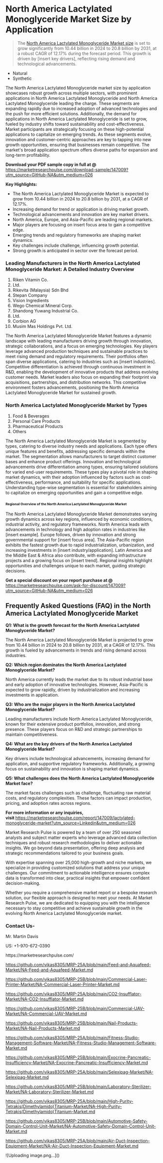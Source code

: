 <h1>North America Lactylated Monoglyceride Market&nbsp;Size by Application</h1><blockquote><p>The <a href="https://marketresearchpulse.com/download-sample/147009?utm_source=GitHub-NA&amp;utm_medium=026">North America Lactylated Monoglyceride Market size</a> is set to grow significantly from 10.44 billion in 2024 to 20.8 billion by 2031, at a robust CAGR of 12.17% during the forecast period. This growth is driven by [insert key drivers], reflecting rising demand and technological advancements.</p></blockquote><ul><li>Natural<li> Synthetic</li></ul><p>The North America Lactylated Monoglyceride market size by application showcases robust growth across multiple sectors, with prominent applications in North America Lactylated Monoglyceride and North America Lactylated Monoglyceride leading the charge. These segments are expanding rapidly due to increased adoption of advanced technologies and the push for more efficient solutions. Additionally, the demand for applications in North America Lactylated Monoglyceride is set to grow, fueled by industry shifts toward sustainability and cost-effectiveness. Market participants are strategically focusing on these high-potential applications to capitalize on emerging trends. As these segments evolve, innovation and customer-centric approaches are key to tapping into new growth opportunities, ensuring that businesses remain competitive. The market's broad application spectrum offers diverse paths for expansion and long-term profitability.</p><p><strong>Download your PDF sample copy in full at @ </strong><a href="https://marketresearchpulse.com/download-sample/147009?utm_source=GitHub-NA&amp;utm_medium=026">https://marketresearchpulse.com/download-sample/147009?utm_source=GitHub-NA&amp;utm_medium=026</a></p><p><strong>Key Highlights: </strong></p><ul><li>The North America Lactylated Monoglyceride Market is expected to grow from 10.44 billion in 2024 to 20.8 billion by 2031, at a CAGR of 12.17%.</li><li>Increasing demand for trend or application is driving market growth.</li><li>Technological advancements and innovation are key market drivers.</li><li>North America, Europe, and Asia-Pacific are leading regional markets.</li><li>Major players are focusing on insert focus area to gain a competitive edge.</li><li>Emerging trends and regulatory frameworks are shaping market dynamics.</li><li>Key challenges include challenge, influencing growth potential.</li><li>Strong growth is anticipated in sector over the forecast period.</li></ul><h3>Leading Manufacturers in the North America Lactylated Monoglyceride Market: A Detailed Industry Overview</h3><ol><li>Riken Vitamin Co.</li><li>Ltd.</li><li>Rikevita (Malaysia) Sdn Bhd</li><li>Stepan Company</li><li>Vision Ingredients</li><li>Wego Chemical Mineral Corp.</li><li>Shandong Yuwang Industrial Co.</li><li>Ltd.</li><li>Corbion AG</li><li>Musim Mas Holdings Pvt. Ltd.</li></ol><div class="flex max-w-full flex-col flex-grow"><div class="min-h-8 text-message flex w-full flex-col items-end gap-2 whitespace-normal break-words [.text-message+&amp;]:mt-5" dir="auto" data-message-author-role="assistant" data-message-id="fd8432e4-4910-450d-b182-61b7bfb0a01f" data-message-model-slug="gpt-4o"><div class="flex w-full flex-col gap-1 empty:hidden first:pt-[3px]"><div class="markdown prose w-full break-words dark:prose-invert light"><p>The North America Lactylated Monoglyceride Market features a dynamic landscape with leading manufacturers driving growth through innovation, strategic collaborations, and a focus on emerging technologies. Key players leverage advanced production techniques and sustainable practices to meet rising demand and regulatory requirements. Their portfolios often span diverse applications, catering to industries such as [insert industries]. Competitive differentiation is achieved through continuous investment in R&amp;D, enabling the development of innovative products that address evolving customer needs. Market leaders also focus on expanding their footprint via acquisitions, partnerships, and distribution networks. This competitive environment fosters advancements, positioning the North America Lactylated Monoglyceride Market for sustained growth.</p></div></div></div></div><h3>North America Lactylated Monoglyceride Market by Types</h3><ol><li>Food & Beverages<li> Personal Care Products<li> Pharmaceutical Products<li> Others</li></ol><div class="flex max-w-full flex-col flex-grow"><div class="min-h-8 text-message flex w-full flex-col items-end gap-2 whitespace-normal break-words [.text-message+&amp;]:mt-5" dir="auto" data-message-author-role="assistant" data-message-id="084470be-0bb7-4664-bddf-5156b4f41249" data-message-model-slug="gpt-4o-mini"><div class="flex w-full flex-col gap-1 empty:hidden first:pt-[3px]"><div class="markdown prose w-full break-words dark:prose-invert light"><p>The North America Lactylated Monoglyceride Market is segmented by types, catering to diverse industry needs and applications. Each type offers unique features and benefits, addressing specific demands within the market. The segmentation allows manufacturers to target distinct customer bases and enhance product offerings. Innovation and technological advancements drive differentiation among types, ensuring tailored solutions for varied end-user requirements. These types play a pivotal role in shaping market dynamics, with their adoption influenced by factors such as cost-effectiveness, performance, and suitability for specific applications. Understanding type-wise segmentation is essential for stakeholders aiming to capitalize on emerging opportunities and gain a competitive edge.</p></div></div></div></div><h3><span style="font-size: 11px;">Regional Overview of the North America Lactylated Monoglyceride Market</span></h3><div class="flex max-w-full flex-col flex-grow"><div class="min-h-8 text-message flex w-full flex-col items-end gap-2 whitespace-normal break-words [.text-message+&amp;]:mt-5" dir="auto" data-message-author-role="assistant" data-message-id="e9038762-ce64-4e30-91c9-9bd413514231" data-message-model-slug="gpt-4o-mini"><div class="flex w-full flex-col gap-1 empty:hidden first:pt-[3px]"><div class="markdown prose w-full break-words dark:prose-invert light"><p>The North America Lactylated Monoglyceride Market demonstrates varying growth dynamics across key regions, influenced by economic conditions, industrial activity, and regulatory frameworks. North America leads with advancements in technology and high adoption rates in industries like [insert example]. Europe follows, driven by innovation and strong governmental support for [insert focus area]. The Asia-Pacific region exhibits the fastest growth due to rapid industrialization, urbanization, and increasing investments in [insert industry/application]. Latin America and the Middle East &amp; Africa also contribute, with expanding infrastructure projects and a growing focus on [insert trend]. Regional insights highlight opportunities and challenges unique to each market, guiding strategic decisions.</p></div></div></div></div><p><strong>Get a special discount on your report purchase at @ </strong><a href="https://marketresearchpulse.com/ask-for-discount/147009?utm_source=GitHub-NA&amp;utm_medium=026">https://marketresearchpulse.com/ask-for-discount/147009?utm_source=GitHub-NA&amp;utm_medium=026</a></p><h2>Frequently Asked Questions (FAQ) in the North America Lactylated Monoglyceride Market</h2><p><strong>Q1: What is the growth forecast for the North America Lactylated Monoglyceride Market?</strong></p><p>The North America Lactylated Monoglyceride Market is projected to grow from 10.44 billion in 2024 to 20.8 billion by 2031, at a CAGR of 12.17%. This growth is fueled by advancements in trends and rising demand across industries.</p><p><strong>Q2: Which region dominates the North America Lactylated Monoglyceride Market?</strong></p><p>North America currently leads the market due to its robust industrial base and early adoption of innovative technologies. However, Asia-Pacific is expected to grow rapidly, driven by industrialization and increasing investments in application.</p><p><strong>Q3: Who are the major players in the North America Lactylated Monoglyceride Market?</strong></p><p>Leading manufacturers include North America Lactylated Monoglyceride, known for their extensive product portfolios, innovation, and strong presence. These players focus on R&amp;D and strategic partnerships to maintain competitiveness.</p><p><strong>Q4: What are the key drivers of the North America Lactylated Monoglyceride Market?</strong></p><p>Key drivers include technological advancements, increasing demand for application, and supportive regulatory frameworks. Additionally, a growing focus on sustainability and innovation is shaping market dynamics.</p><p><strong>Q5: What challenges does the North America Lactylated Monoglyceride Market face?</strong></p><p>The market faces challenges such as challenge, fluctuating raw material costs, and regulatory complexities. These factors can impact production, pricing, and adoption rates across regions.</p><p><strong>For more information or any inquiries, visit&nbsp;</strong><a href="https://marketresearchpulse.com/report/147009/lactylated-monoglyceride-market?utm_source=Linkedin&utm_medium=026">https://marketresearchpulse.com/report/147009/lactylated-monoglyceride-market?utm_source=Linkedin&utm_medium=026</a></p><p>Market Research Pulse is powered by a team of over 250 seasoned analysts and subject matter experts who leverage advanced data collection techniques and robust research methodologies to deliver actionable insights. We go beyond data presentation, offering deep analysis and strategic recommendations tailored to your business goals.</p><p>With expertise spanning over 25,000 high-growth and niche markets, we specialize in providing customized solutions that address your unique challenges. Our commitment to actionable intelligence ensures complex data is transformed into clear, practical insights that empower confident decision-making.</p><p>Whether you require a comprehensive market report or a bespoke research solution, our flexible approach is designed to meet your needs. At Market Research Pulse, we are dedicated to equipping you with the intelligence necessary to stay competitive and achieve sustainable growth in the evolving North America Lactylated Monoglyceride market.</p><h3><strong>Contact Us-</strong></h3><p>Mr. Martin Davis</p><p>US: +1-970-672-0390</p><p>https://marketresearchpulse.com/</p><p><a href="https://github.com/vikas8305/MRP-25A/blob/main/Feed-and-Aquafeed-Market/NA-Feed-and-Aquafeed-Market.md">https://github.com/vikas8305/MRP-25A/blob/main/Feed-and-Aquafeed-Market/NA-Feed-and-Aquafeed-Market.md</a></p><p><a href="https://github.com/vikas8305/MRP-25B/blob/main/Commercial-Laser-Printer-Market/NA-Commercial-Laser-Printer-Market.md">https://github.com/vikas8305/MRP-25B/blob/main/Commercial-Laser-Printer-Market/NA-Commercial-Laser-Printer-Market.md</a></p><p><a href="https://github.com/vikas8305/MRP-25A/blob/main/CO2-Insufflator-Market/NA-CO2-Insufflator-Market.md">https://github.com/vikas8305/MRP-25A/blob/main/CO2-Insufflator-Market/NA-CO2-Insufflator-Market.md</a></p><p><a href="https://github.com/vikas8305/MRP-25B/blob/main/Commercial-UAV-Market/NA-Commercial-UAV-Market.md">https://github.com/vikas8305/MRP-25B/blob/main/Commercial-UAV-Market/NA-Commercial-UAV-Market.md</a></p><p><a href="https://github.com/vikas8305/MRP-25B/blob/main/Nail-Products-Market/NA-Nail-Products-Market.md">https://github.com/vikas8305/MRP-25B/blob/main/Nail-Products-Market/NA-Nail-Products-Market.md</a></p><p><a href="https://github.com/vikas8305/MRP-25A/blob/main/Fitness-Studio-Management-Software-Market/NA-Fitness-Studio-Management-Software-Market.md">https://github.com/vikas8305/MRP-25A/blob/main/Fitness-Studio-Management-Software-Market/NA-Fitness-Studio-Management-Software-Market.md</a></p><p><a href="https://github.com/vikas8305/MRP-25B/blob/main/Exocrine-Pancreatic-Insufficiency-Market/NA-Exocrine-Pancreatic-Insufficiency-Market.md">https://github.com/vikas8305/MRP-25B/blob/main/Exocrine-Pancreatic-Insufficiency-Market/NA-Exocrine-Pancreatic-Insufficiency-Market.md</a></p><p><a href="https://github.com/vikas8305/MRP-25A/blob/main/Selexipag-Market/NA-Selexipag-Market.md">https://github.com/vikas8305/MRP-25A/blob/main/Selexipag-Market/NA-Selexipag-Market.md</a></p><p><a href="https://github.com/vikas8305/MRP-25B/blob/main/Laboratory-Sterilizer-Market/NA-Laboratory-Sterilizer-Market.md">https://github.com/vikas8305/MRP-25B/blob/main/Laboratory-Sterilizer-Market/NA-Laboratory-Sterilizer-Market.md</a></p><p><a href="https://github.com/vikas8305/MRP-25A/blob/main/High-Purity-Tetrakis(Dimethylamido)Titanium-Market/NA-High-Purity-Tetrakis(Dimethylamido)Titanium-Market.md">https://github.com/vikas8305/MRP-25A/blob/main/High-Purity-Tetrakis(Dimethylamido)Titanium-Market/NA-High-Purity-Tetrakis(Dimethylamido)Titanium-Market.md</a></p><p><a href="https://github.com/vikas8305/MRP-25B/blob/main/Automotive-Safety-Domain-Control-Unit-Market/NA-Automotive-Safety-Domain-Control-Unit-Market.md">https://github.com/vikas8305/MRP-25B/blob/main/Automotive-Safety-Domain-Control-Unit-Market/NA-Automotive-Safety-Domain-Control-Unit-Market.md</a></p><p><a href="https://github.com/vikas8305/MRP-25A/blob/main/Air-Duct-Inspection-Equipment-Market/NA-Air-Duct-Inspection-Equipment-Market.md">https://github.com/vikas8305/MRP-25A/blob/main/Air-Duct-Inspection-Equipment-Market/NA-Air-Duct-Inspection-Equipment-Market.md</a></p>
![Uploading image.png…]()
